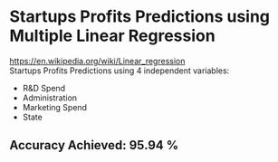 # Startups Profits Predictions using Multiple Linear Regression
  https://en.wikipedia.org/wiki/Linear_regression  
Startups Profits Predictions using 4 independent variables:
- R&D Spend	
- Administration
- Marketing Spend
- State  
  
## Accuracy Achieved: 95.94 %
